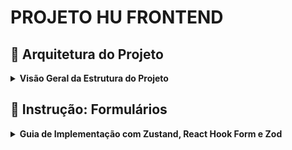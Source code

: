 
# PROJETO HU FRONTEND

## 🧠 Arquitetura do Projeto

<details>
<summary><strong>Visão Geral da Estrutura do Projeto</strong></summary>

### 🎯 Objetivo da Arquitetura

Essa estrutura foi desenhada para garantir **escalabilidade**, **reutilização**, **clareza de responsabilidades** e **fácil manutenção**. Cada camada tem um papel bem definido, promovendo uma separação de preocupações (SoC - *Separation of Concerns*).

### 📁 Organização Modular

#### 1. DTOs e Enums – `src/app/interface/dto/` + `src/app/interface/enums/`
- **Responsabilidade:** Formatos dos dados trocados com a API
- Exemplo: `PacienteCreationDto`, `PacienteDto`, `Fototipo`, `PacienteSexo`
- Motivação: Contratos claros entre backend e frontend

#### 2. Schemas de Validação (Zod) – `src/schemas/`
- **Responsabilidade:** Validar e tipar dados do formulário
- Exemplo: `pacienteSchema`, `PacienteFormData`
- Motivação: Evita redundância entre validação e tipagem

#### 3. Store Global (Zustand) – `src/store/`
- **Responsabilidade:** Gerenciar estado global de pacientes
- Exemplo: `usePacienteStore`
- Motivação: Leve, sem provider, ideal para apps médios

#### 4. Adaptadores (Form Utils) – `src/formUtils/`
- **Responsabilidade:** Transformar dados do form para DTO da API
- Exemplo: `toPacienteCreationDto`
- Motivação: Centraliza lógica de transformação, melhora manutenção

#### 5. Componentes – `src/components/`
- **Responsabilidade:** Formulários com RHF + Zod
- Exemplo: `FormularioPaciente.tsx`
- Motivação: Formulário reutilizável para criação e edição

#### 6. API Layer – `src/api/`
- **Responsabilidade:** Comunicação HTTP com backend
- Exemplo: `createPaciente.ts`, `updatePaciente.ts`
- Motivação: Desacoplamento da lógica de rede

#### 7. Páginas – `app/`
- **Responsabilidade:** Orquestração de layout e navegação
- Exemplo: `app/paciente/novo`, `app/paciente/[id]`
- Motivação: Redirecionamentos, uso de estado da store

### 🔄 Fluxo Visual

```plaintext
[Página]
   |
   | -> usa usePacienteStore()
   | -> define pacienteUpdate (edição) ou limpa tudo (criação)
   |
[FormularioPaciente.tsx]
   |
   | -> React Hook Form (useForm)
   | -> register() nos campos
   | -> validação via Zod
   |
   | onSubmit:
   |    - usa toPacienteCreationDto()
   |    - chama service de API (create ou update)
   |    - atualiza store (setPacienteDto, clearPacienteUpdate)
   |    - redireciona com router.push()
```

### 💡 Benefícios da Arquitetura

| Recurso                    | Justificativa Técnica                                                                 |
| -------------------------- | ------------------------------------------------------------------------------------- |
| DTO + Enum separadamente   | Contratos claros entre backend e frontend                                             |
| Zod para validação         | Evita ifs manuais. Validação declarativa e tipada                                    |
| RHF com `register()`       | Reduz código. Integra bem com Zod. Performance otimizada                             |
| Zustand                    | Estado global simples, reativo e sem boilerplate                                     |
| Separação em `formUtils`   | Isola regras de conversão de dados para reuso e clareza                              |
| Formulário reutilizável    | Um único componente serve para criar e editar                                        |
| Persistência Zustand       | Mantém dados entre páginas sem necessidade de refetch                                |

</details>

## 🧭 Instrução: Formulários

<details>
<summary><strong>Guia de Implementação com Zustand, React Hook Form e Zod</strong></summary>

### 📁 Estrutura de Pastas

```bash
src/
├── api/
├── app/
│   └── interface/
│       └── dto/
│           └── entidade/
├── components/
│   └── FormularioEntidade.tsx
├── schemas/
│   └── entidadeSchema.ts
├── store/
│   └── entidadeStore.ts
├── formUtils/
│   └── entidadeFormToDto.ts
```

### ✅ 1. Criação do DTO 
DTO e enum ficam em pastas separadas

📄 **src/app/interface/dto/entidade/EntidadeDto.ts**

```ts
export enum Fototipo {
    PELE_BRANCA = "Pele Branca",
    PELE_MORENA_CLARA = "Pele Morena Clara",
    PELE_MORENA_MODERADA = "Pele Morena Moderada",
    PELE_MORENA_ESCURA = "Pele Morena Escura",
    PELE_NEGRA = "Pele Negra",
}

//usar dropdown

export const FototipoOptions = [
    { value: Fototipo.PELE_BRANCA, label: "Pele Branca" },
    { value: Fototipo.PELE_MORENA_CLARA, label: "Pele Morena Clara" },
    { value: Fototipo.PELE_MORENA_MODERADA, label: "Pele Morena Moderada" },
    { value: Fototipo.PELE_MORENA_ESCURA, label: "Pele Morena Escura" },
    { value: Fototipo.PELE_NEGRA, label: "Pele Negra" }
]

import { Fototipo } from "../../enums/Fototipo";
import { PacienteSexo } from "../../enums/PacienteSexo";

export type PacienteCreationDto = {
    nome: string; // Nome completo do paciente. Ex: "Maria de Souza"

    prontuario: string; // Código do Prontuário do paciente. Ex: "PR123456"

    sexo: PacienteSexo; // Sexo do paciente

    dataDeNascimento: string; // Data de nascimento do paciente. Ex: "1990-05-20"

    medicoIndicacao: string; // Nome do médico que indicou o paciente. Ex: "Dr. Carlos Alberto"

    telefoneMedicoIndicacao: string; // Telefone do médico que indicou o paciente. Ex: "(86)99999-1234"

    telefonePaciente: string; // Telefone de contato do paciente. Ex: "(86)98888-5678"

    fototipo: Fototipo; // Fototipo de pele do paciente.

    resumoTratamentosAnteriores: string; // Resumo opcional de tratamentos anteriores realizados. Ex: "Paciente já realizou sessões de fototerapia em 2022."
};

import { Fototipo } from "../../enums/Fototipo";
import { PacienteSexo } from "../../enums/PacienteSexo";

export type PacienteDto = {
    id: number; // ID do paciente. Ex: 1

    nome: string; // Nome completo do paciente. Ex: "Joao da Silva"
    
    prontuario: string; // Código do prontuário do paciente - vem da ficha do GHU. Ex: "PRT-2024-001"

    sexo: PacienteSexo; // Sexo do paciente

    dataDeNascimento: string; // Data de nascimento do paciente. Ex: "1990-08-15"

    medicoIndicacao: string; // Nome do médico que indicou o paciente. Ex: "Dr, Carlos Mendes"

    telefoneMedicoIndicacao: string; // Telefone do médico que indicou o paciente. Ex: "(86) 99999-1234"

    telefonePaciente: string; // Telefone do paciente. Ex: "(86) 98888-5678"

    fototipo: Fototipo; // Fototipo de pele do paciente

    resumoTratamentosAnteriores: string; // Resumo dos tratamentos anteriores realizados pelo paciente. Ex: "Já realizou 20 sessões de fototerapia entre 2023 e 2024."
};

```

---

### ✅ 2. Criação do Zod Schema

📄 **src/schemas/entidadeSchema.ts**

```ts
// src/schemas/pacienteSchema.ts
import { z } from "zod";
import { Fototipo } from "@/app/interface/enums/Fototipo";
import { PacienteSexo } from "@/app/interface/enums/PacienteSexo";

export const pacienteSchema = z.object({
  nome: z.string().min(1, "Nome é obrigatório"),
  prontuario: z.string().min(1, "Prontuário é obrigatório"),
  sexo: z.nativeEnum(PacienteSexo, { required_error: "Sexo é obrigatório"}),
  dataDeNascimento: z.string().min(1, "Data de nascimento é obrigatória"),
  medicoIndicacao: z.string().optional(),
  telefoneMedicoIndicacao: z.string().optional(),
  telefonePaciente: z.string().optional(),
  fototipo: z.nativeEnum(Fototipo, {required_error: "Fototipo é obrigatório"}),
  resumoTratamentosAnteriores: z.string().optional(),
});

export type PacienteFormData = z.infer<typeof pacienteSchema>;

```

---

### ✅ 3. Store com Zustand

📄 **src/store/entidadeStore.ts**

```ts
import { create } from "zustand";
import { persist } from "zustand/middleware";
import { PacienteDto } from "@/app/interface/dto/paciente/PacienteDto";

interface PacienteState {
  pacienteDto: PacienteDto | null;
  pacienteDtoList: PacienteDto[];
  pacienteUpdate: PacienteDto | null;

  setPacienteDto: (pacienteDto: PacienteDto) => void;
  clearPacienteDto: () => void;

  setPacienteDtoList: (pacienteDtoList: PacienteDto[]) => void;
  clearPacienteDtoList: () => void;

  setPacienteUpdate: (pacienteUpdate: PacienteDto) => void;
  clearPacienteUpdate: () => void;

  clearAll: () => void;
}

export const usePacienteStore = create<PacienteState>()(
  persist(
    (set) => ({
      pacienteDto: null,
      pacienteDtoList: [],
      pacienteUpdate: null,

      setPacienteDto: (pacienteDto) => set({ pacienteDto }),
      clearPacienteDto: () => set({ pacienteDto: null }),

      setPacienteDtoList: (pacienteDtoList) => set({ pacienteDtoList }),
      clearPacienteDtoList: () => set({ pacienteDtoList: [] }),

      setPacienteUpdate: (pacienteUpdate) => set({ pacienteUpdate }),
      clearPacienteUpdate: () => set({pacienteUpdate: null}),

      clearAll: () => set({
        pacienteDto: null,
        pacienteUpdate: null
      })
    }),
    {
      name: "paciente-store",
      skipHydration: true,      
    }
  )
);

```

---

### ✅ 4. Adaptador para envio

📄 **src/formUtils/entidadeFormToDto.ts**

```ts
import { PacienteCreationDto } from "@/app/interface/dto/paciente/PacienteCreationDto";
import { PacienteFormData } from "@/schemas/PacienteSchema";

export const toPacienteCreationDto = (formData: PacienteFormData):PacienteCreationDto => {
    const dto: PacienteCreationDto = {
        nome: formData.nome,
        prontuario: formData.prontuario,
        sexo: formData.sexo,
        dataDeNascimento: formData.dataDeNascimento,
        medicoIndicacao: formData.medicoIndicacao || "",
        telefoneMedicoIndicacao: formData.telefoneMedicoIndicacao || "",
        telefonePaciente: formData.telefonePaciente || "",
        fototipo: formData.fototipo,
        resumoTratamentosAnteriores: formData.resumoTratamentosAnteriores || ""
    }

    return dto;
}
```

---

### ✅ 5. Formulário com RHF + Zod

📄 **src/components/FormularioEntidade.tsx**

```tsx
"use client";

import { useState, useEffect } from "react";
import { useRouter } from "next/navigation";
import { PacienteCreationDto } from "@/app/interface/dto/paciente/PacienteCreationDto";
import { zodResolver } from "@hookform/resolvers/zod"

import { PacienteSexoOptions } from "@/app/interface/enums/PacienteSexo";
import { FototipoOptions } from "@/app/interface/enums/Fototipo";
import { createPaciente } from "@/api/PacienteService/createPaciente";
import { usePacienteStore } from "@/store/PacienteStore";
import { useForm } from "react-hook-form";
import { PacienteFormData, pacienteSchema } from "@/schemas/PacienteSchema";
import { toPacienteCreationDto } from "@/formUtils/PacienteFormToDto";


export default function FormularioPaciente() {
  const router = useRouter();
  const { pacienteUpdate, clearPacienteUpdate, setPacienteDto } = usePacienteStore();

  const {
    register,
    handleSubmit,
    reset,
    formState: { errors }
  } = useForm<PacienteFormData>({
    resolver: zodResolver(pacienteSchema),
  });

  useEffect(() => {
    if (pacienteUpdate) {
      reset(pacienteUpdate);
    }
  }, [pacienteUpdate, reset]);

  const onSubmit = async (data: PacienteFormData) => {
    try {
      if (pacienteUpdate) {
        // chamar service de update
        // chamar clearPacienteUpdate
        console.log("Simulando edição:", data);
      } else {
        const response = await createPaciente(toPacienteCreationDto(data));
        setPacienteDto(response)
        router.push(`/paciente/${response.id}`);
      }
    } catch (error) {
      console.error("Erro ao salvar paciente:", error);
    }
  };

  return (
    <section className="w-full bg-white pt-2 md:pt-6">
      <div className="w-full max-w-7xl mx-auto px-4 md:px-8 bg-white rounded-xl pt-4 pb-6 md:pt-6 md:pb-8 relative">
        <h2 className="text-green-700 font-bold text-3xl text-center mb-10">
          {pacienteUpdate ? "Editar Paciente" : "Cadastro de Paciente"}
        </h2>

        <form onSubmit={handleSubmit(onSubmit)} className="space-y-8">
          <div className="grid grid-cols-1 md:grid-cols-2 gap-8">
            {[
              { label: "Nome", name: "nome", placeholder: "Nome completo", type: "text" },
              { label: "Prontuário", name: "prontuario", placeholder: "Número do prontuário", type: "text" },
              { label: "Data de Nascimento", name: "dataDeNascimento", type: "date" },
              { label: "Telefone do Paciente", name: "telefonePaciente", placeholder: "(00) 00000-0000", type: "tel" },
              { label: "Médico que Indicou", name: "medicoIndicacao", placeholder: "Nome do médico", type: "text" },
              { label: "Telefone do Médico", name: "telefoneMedicoIndicacao", placeholder: "(00) 00000-0000", type: "tel" },
            ].map(({ label, name, placeholder, type }) => (
              <div key={name}>
                <label className="block text-green-700 font-medium mb-2">{label}</label>
                <input
                  type={type}
                  {...register(name as keyof PacienteFormData)}
                  className="w-full p-3 rounded-lg border border-green-300 focus:outline-none focus:ring-2 focus:ring-green-400 shadow-sm text-gray-700"
                  placeholder={placeholder}
                />
                {errors[name as keyof PacienteFormData] && (
                  <p className="text-red-500 text-sm mt-1">{errors[name as keyof PacienteFormData]?.message}</p>
                )}
              </div>
            ))}

            <div>
              <label className="block text-green-700 font-medium mb-2">Sexo</label>
              <select
                {...register("sexo")}
                className="w-full p-3 rounded-lg border border-green-300 focus:outline-none focus:ring-2 focus:ring-green-400 text-green-700"
              >
                <option value="">Selecione</option>
                {PacienteSexoOptions.map((opt) => (
                  <option key={opt.value} value={opt.value}>{opt.label}</option>
                ))}
              </select>
              {errors.sexo && <p className="text-red-500 text-sm mt-1">{errors.sexo.message}</p>}
            </div>

            <div>
              <label className="block text-green-700 font-medium mb-2">Fototipo</label>
              <select
                {...register("fototipo")}
                className="w-full p-3 rounded-lg border border-green-300 focus:outline-none focus:ring-2 focus:ring-green-400 text-green-700"
              >
                <option value="">Selecione</option>
                {FototipoOptions.map((opt) => (
                  <option key={opt.value} value={opt.value}>{opt.label}</option>
                ))}
              </select>
              {errors.fototipo && <p className="text-red-500 text-sm mt-1">{errors.fototipo.message}</p>}
            </div>

            <div className="md:col-span-2">
              <label className="block text-green-700 font-medium mb-2">Resumo de Tratamentos Anteriores</label>
              <textarea
                {...register("resumoTratamentosAnteriores")}
                rows={4}
                className="w-full p-3 rounded-lg border border-green-300 focus:outline-none focus:ring-2 focus:ring-green-400 text-gray-700"
                placeholder="Descreva brevemente os tratamentos anteriores do paciente"
              />
              {errors.resumoTratamentosAnteriores && (
                <p className="text-red-500 text-sm mt-1">{errors.resumoTratamentosAnteriores.message}</p>
              )}
            </div>
          </div>

          <div className="flex justify-center mt-16">
            <button
              type="submit"
              className="bg-gradient-to-r from-green-500 to-green-700 hover:from-green-600 hover:to-green-800 text-white font-bold px-8 py-4 rounded-full shadow-md transition"
            >
              {pacienteUpdate ? "Salvar Alterações" : "Finalizar Cadastro"}
            </button>
          </div>
        </form>
      </div>
    </section>
  );
}
```

---

### 🔄 Comunicação Visual dos Componentes

```plaintext
[ Página com Formulário ]
         |
         |  useForm + RHF
         v
[ FormularioEntidade.tsx ]
         |
         |  chama submit
         v
[ Adaptador toEntidadeDto ]
         |
         |  envia dados limpos
         v
[ Store Zustand ] <-> [ API ]
```

</details>
